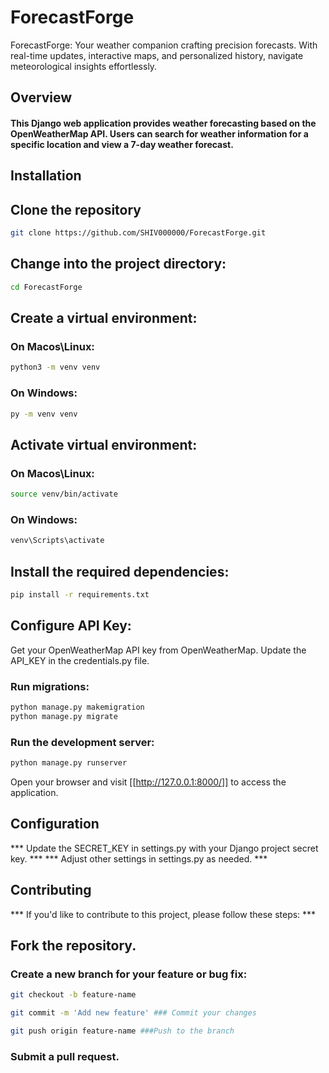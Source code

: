 # ForecastForge
ForecastForge: Your weather companion crafting precision forecasts. With real-time updates, interactive maps, and personalized history, navigate meteorological insights effortlessly.

## Overview
#### This Django web application provides weather forecasting based on the OpenWeatherMap API. Users can search for weather information for a specific location and view a 7-day weather forecast.


## Installation

## Clone the repository

```bash
git clone https://github.com/SHIV000000/ForecastForge.git
```
## Change into the project directory:

```bash
cd ForecastForge
```

## Create a virtual environment:

### On Macos\Linux:
```bash
python3 -m venv venv
 ```
### On Windows:
```bash
py -m venv venv
```
## Activate  virtual environment:

### On Macos\Linux:
```bash
source venv/bin/activate
```

### On Windows:
```bash
venv\Scripts\activate
```


## Install the required dependencies:

 ```bash
pip install -r requirements.txt
```

## Configure API Key:

Get your OpenWeatherMap API key from OpenWeatherMap.
Update the API_KEY in the credentials.py file.

### Run migrations:

```bash
python manage.py makemigration
python manage.py migrate
```

### Run the development server:

```bash
python manage.py runserver
```

Open your browser and visit [[http://127.0.0.1:8000/]] to access the application.

## Configuration

*** Update the SECRET_KEY in settings.py with your Django project secret key. ***
*** Adjust other settings in settings.py as needed. ***

## Contributing
*** If you'd like to contribute to this project, please follow these steps: ***

## Fork the repository.

### Create a new branch for your feature or bug fix:

```bash
git checkout -b feature-name

git commit -m 'Add new feature' ### Commit your changes

git push origin feature-name ###Push to the branch
```
### Submit a pull request.

